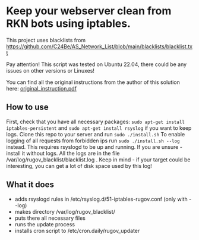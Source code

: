 # Keep your webserver clean from RKN bots using iptables.

This project uses blacklists from https://github.com/C24Be/AS_Network_List/blob/main/blacklists/blacklist.txt

Pay attention! This script was tested on Ubuntu 22.04, there could be any issues on other versions or Linuxes!

You can find all the original instructions from the author of this solution here: [original_instruction.pdf](original_instruction.pdf)

## How to use

First, check that you have all necessary packages: `sudo apt-get install iptables-persistent` and `sudo apt-get install rsyslog` if you want to keep logs.
Clone this repo to your server and run `sudo ./install.sh`
To enable logging of all requests from forbidden ips run `sudo ./install.sh --log` instead. This requires rsyslogd to be up and running. If you are unsure - install it without logs.
All the logs are in the file /var/log/rugov_blacklist/blacklist.log . Keep in mind - if your target could be interesting, you can get a lot of disk space used by this log!

## What it does

- adds rsyslogd rules in /etc/rsyslog.d/51-iptables-rugov.conf (only with --log)
- makes directory /var/log/rugov_blacklist/
- puts there all necessary files
- runs the update process 
- installs cron script to /etc/cron.daily/rugov_updater

